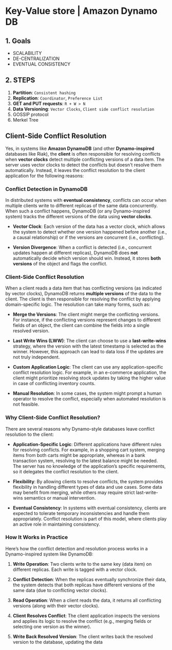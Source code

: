 # Key-Value store  | Amazon Dynamo DB

## 1. Goals
- SCALABILITY
- DE-CENTRALIZATION
- EVENTUAL CONSISTENCY

## 2. STEPS
1. **Partition**: `Consistent hashing` 
2. **Replication**: `Coordinator`, `Preference List`
3. **GET and PUT requests**: `R + W > N`
4. **Data Versioning**: `Vector Clocks`, `Client side conflict resolution`
5. GOSSIP protocol
6. Merkel Tree

## Client-Side Conflict Resolution

Yes, in systems like **Amazon DynamoDB** (and other **Dynamo-inspired** databases like Riak), the **client** is often responsible for resolving conflicts when **vector clocks** detect multiple conflicting versions of a data item. The server uses vector clocks to detect the conflicts but doesn't resolve them automatically. Instead, it leaves the conflict resolution to the client application for the following reasons:

### Conflict Detection in DynamoDB
In distributed systems with **eventual consistency**, conflicts can occur when multiple clients write to different replicas of the same data concurrently. When such a conflict happens, DynamoDB (or any Dynamo-inspired system) tracks the different versions of the data using **vector clocks**. 

- **Vector Clock**: Each version of the data has a vector clock, which allows the system to detect whether one version happened before another (i.e., a causal relationship) or if the versions are concurrent (i.e., conflicting).

- **Version Divergence**: When a conflict is detected (i.e., concurrent updates happen at different replicas), DynamoDB does **not** automatically decide which version should win. Instead, it stores **both versions** of the object and flags the conflict.

### Client-Side Conflict Resolution
When a client reads a data item that has conflicting versions (as indicated by vector clocks), DynamoDB returns **multiple versions** of the data to the client. The client is then responsible for resolving the conflict by applying domain-specific logic. The resolution can take many forms, such as:

- **Merge the Versions**: The client might merge the conflicting versions. For instance, if the conflicting versions represent changes to different fields of an object, the client can combine the fields into a single resolved version.

- **Last Write Wins (LWW)**: The client can choose to use a **last-write-wins** strategy, where the version with the latest timestamp is selected as the winner. However, this approach can lead to data loss if the updates are not truly independent.

- **Custom Application Logic**: The client can use any application-specific conflict resolution logic. For example, in an e-commerce application, the client might prioritize resolving stock updates by taking the higher value in case of conflicting inventory counts.

- **Manual Resolution**: In some cases, the system might prompt a human operator to resolve the conflict, especially when automated resolution is not feasible.

### Why Client-Side Conflict Resolution?
There are several reasons why Dynamo-style databases leave conflict resolution to the client:

- **Application-Specific Logic**: Different applications have different rules for resolving conflicts. For example, in a shopping cart system, merging items from both carts might be appropriate, whereas in a bank transaction system, resolving to the latest balance might be needed. The server has no knowledge of the application’s specific requirements, so it delegates the conflict resolution to the client.

- **Flexibility**: By allowing clients to resolve conflicts, the system provides flexibility in handling different types of data and use cases. Some data may benefit from merging, while others may require strict last-write-wins semantics or manual intervention.

- **Eventual Consistency**: In systems with eventual consistency, clients are expected to tolerate temporary inconsistencies and handle them appropriately. Conflict resolution is part of this model, where clients play an active role in maintaining consistency.

### How It Works in Practice
Here’s how the conflict detection and resolution process works in a Dynamo-inspired system like DynamoDB:

1. **Write Operation**: Two clients write to the same key (data item) on different replicas. Each write is tagged with a vector clock.

2. **Conflict Detection**: When the replicas eventually synchronize their data, the system detects that both replicas have different versions of the same data (due to conflicting vector clocks).

3. **Read Operation**: When a client reads the data, it returns all conflicting versions (along with their vector clocks).

4. **Client Resolves Conflict**: The client application inspects the versions and applies its logic to resolve the conflict (e.g., merging fields or selecting one version as the winner).

5. **Write Back Resolved Version**: The client writes back the resolved version to the database, updating the data